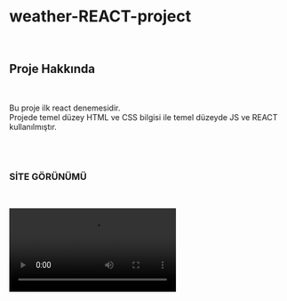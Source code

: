 
<h1>  weather-REACT-project </h1> </br>

<h2> Proje Hakkında </h2> </br>
<p> Bu proje ilk react denemesidir. </br>
Projede temel düzey HTML ve CSS bilgisi ile temel düzeyde JS ve REACT kullanılmıştır. </p> </br> </br>

<h3> SİTE GÖRÜNÜMÜ </h3> </br>

![](https://github.com/MFKORKMAZ42/weather-REACT-project/blob/master/gifweather.mp4)
